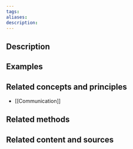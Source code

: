 ```yaml
---
tags: 
aliases: 
description:
---
```


## Description


## Examples 


## Related concepts and principles
- [[Communication]]

## Related methods


## Related content and sources
